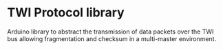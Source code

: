 TWI Protocol library
=============

Arduino library to abstract the transmission of data packets over the TWI bus allowing fragmentation and checksum in a multi-master environment.